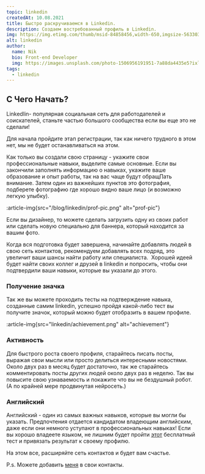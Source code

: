 ```yaml
---
topic: linkedin
createdAt: 10.08.2021
title: Быстро раскручиваемся в Linkedin.
description: Создаем востребованный профиль в Linkedin.
img: https://img.etimg.com/thumb/msid-84858456,width-650,imgsize-563303,,resizemode-4,quality-100/untitled-6vrgr.jpg
alt: linkedin
author: 
  name: Nik
  bio: Front-end Developer
  img: https://images.unsplash.com/photo-1506956191951-7a88da4435e5?ixlib=rb-1.2.1&ixid=eyJhcHBfaWQiOjEyMDd9&auto=format&fit=crop&w=800&q=60
tags: 
  - linkedin
---
```

## C Чего Начать?

LinkedIin- популярная социальная сеть для работодателей и соискателей, станьте частью большого сообщества если вы еще это не сделали!

Для начала пройдите этап регистрации, так как ничего трудного в этом нет, мы не будет останавливаться на этом.

Как только вы создали свою страницу - укажите свои профессиональные навыки, выделите самые основные.
Если вы закончили заполнять информацию о навыках, укажите ваше образование и опыт работы, так на вас чаще будут обращ∏ать внимание.
Затем один из важнейших пунктов это фотография, подберете фотографию где хорошо видно ваше лицо (и возможно легкую улыбку).

:article-img{src="/blog/linkedin/prof-pic.png" alt="prof-pic"}

Если вы дизайнер, то можете сделать загрузить одну из своих работ или сделать новую специально для баннера, который находится за вашим фото.

Когда вся подготовка будет завершена, начинайте добавлять людей в свою сеть контактов, рекомендуем добавлять всех подряд, это увеличит ваши шансы найти работу или специалиста. 
Хорошей идеей будет найти своих коллег и друзей в linkedin и попросить, чтобы они подтвердили ваши навыки, которые вы указали до этого.

### Получение значка 

Так же вы можете проходить тесты на подтверждение навыка, созданные самим linkedin, успешно пройдя какой-либо тест вы получите значок, который можно будет отобразить в вашем профиле.

:article-img{src="linkedin/achievement.png" alt="achievement"}

### Активность

Для быстрого роста своего профиля, старайтесь писать посты, выражая свои мысли или просто делиться интересными новостями.
Около двух раз в месяц будет достаточно, так же старайтесь комментировать посты других людей около двух раз в неделю.
Так вы повысите свою узнаваемость и покажите что вы не бездушный робот. (А по крайней мере продвинутая нейросеть.)

### Английский

Английский - один из самых важных навыков, которые вы могли бы указать. Предпочтения отдается кандидатом владеющим английским, даже если они немного уступают в профессиональных навыках!
Если вы хорошо владеете языком, не лишним будет пройти <a href="https://www.efset.org/">этот</a> бесплатный тест и привязать результат к своему профилю. 

На этом все, расширяйте сеть контактов и будет вам счастье. 

P.s. Можете добавить <a href="https://www.linkedin.com/in/nktovs/">меня</a> в свои контакты.
